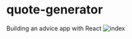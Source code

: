 # quote-generator
Building an advice app with React
![index](https://user-images.githubusercontent.com/102407780/192996223-5ddf0123-790c-4e16-8b79-ef7753ef4391.jpg)
